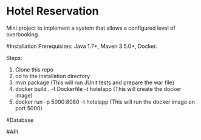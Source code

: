 # Hotel Reservation
Mini project to implement a system that allows a configured level of overbooking.

#Installation
  Prerequisites: Java 1.7+, Maven 3.5.0+, Docker. 

Steps:
   1. Clone this repo
   2. cd to the installation directory
   3. mvn package (This will run JUnit tests and prepare the war file)
   4. docker build . -f  Dockerfile -t hotelapp (This will create the docker image)
   5. docker run -p 5000:8080 -t hotelapp (This will run the docker image on port 5000)
   
   

#Database

#API
